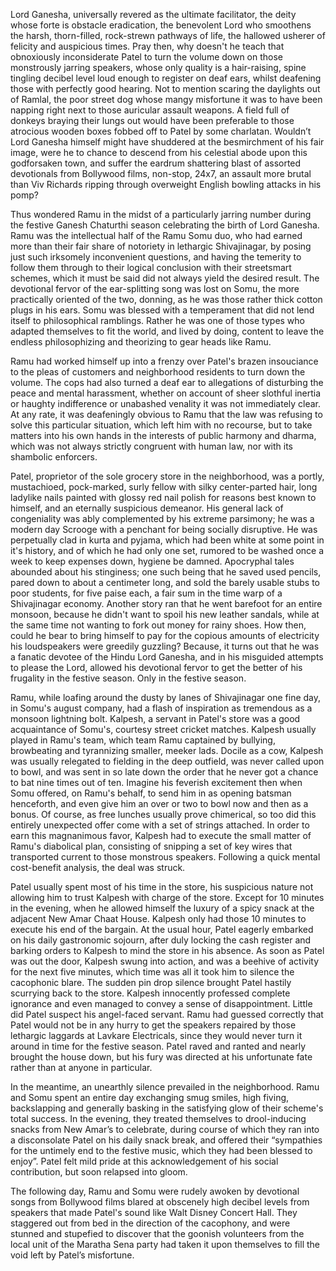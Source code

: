 Lord Ganesha, universally revered as the ultimate facilitator, the deity whose forte is obstacle eradication, the benevolent Lord who smoothens the harsh, thorn-filled, rock-strewn pathways of life, the hallowed usherer of felicity and auspicious times. Pray then, why doesn't he teach that obnoxiously inconsiderate Patel to turn the volume down on those monstrously jarring speakers, whose only quality is a hair-raising, spine tingling decibel level loud enough to register on deaf ears, whilst deafening those with perfectly good hearing. Not to mention scaring the daylights out of Ramlal, the poor street dog whose mangy misfortune it was to have been napping right next to those auricular assault weapons. A field full of donkeys braying their lungs out would have been preferable to those atrocious wooden boxes fobbed off to Patel by some charlatan. Wouldn’t Lord Ganesha himself might have shuddered at the besmirchment of his fair image, were he to chance to descend from his celestial abode upon this godforsaken town, and suffer the eardrum shattering blast of assorted devotionals from Bollywood films, non-stop, 24x7, an assault more brutal than Viv Richards ripping through overweight English bowling attacks in his pomp?

Thus wondered Ramu in the midst of a particularly jarring number during the festive Ganesh Chaturthi season celebrating the birth of Lord Ganesha. Ramu was the intellectual half of the Ramu Somu duo, who had earned more than their fair share of notoriety in lethargic Shivajinagar, by posing just such irksomely inconvenient questions, and having the temerity to follow them through to their logical conclusion with their streetsmart schemes, which it must be said did not always yield the desired result. The devotional fervor of the ear-splitting song was lost on Somu, the more practically oriented of the two, donning, as he was those rather thick cotton plugs in his ears. Somu was blessed with a temperament that did not lend itself to philosophical ramblings. Rather he was one of those types who adapted themselves to fit the world, and lived by doing, content to leave the endless philosophizing and theorizing to gear heads like Ramu.

Ramu had worked himself up into a frenzy over Patel's brazen insouciance to the pleas of customers and neighborhood residents to turn down the volume. The cops had also turned a deaf ear to allegations of disturbing the peace and mental harassment, whether on account of sheer slothful inertia or haughty indifference or unabashed venality it was not immediately clear. At any rate, it was deafeningly obvious to Ramu that the law was refusing to solve this particular situation, which left him with no recourse, but to take matters into his own hands in the interests of public harmony and dharma, which was not always strictly congruent with human law, nor with its shambolic enforcers. 

Patel, proprietor of the sole grocery store in the neighborhood, was a portly, mustachioed, pock-marked, surly fellow with silky center-parted hair, long ladylike nails painted with glossy red nail polish for reasons best known to himself, and an eternally suspicious demeanor. His general lack of congeniality was ably complemented by his extreme parsimony; he was a modern day Scrooge with a penchant for being socially disruptive. He was perpetually clad in kurta and pyjama, which had been white at some point in it's history, and of which he had only one set, rumored to be washed once a week to keep expenses down, hygiene be damned. Apocryphal tales abounded about his stinginess; one such being that he saved used pencils, pared down to about a centimeter long, and sold the barely usable stubs to poor students, for five paise each, a fair sum in the time warp of a Shivajinagar economy. Another story ran that he went barefoot for an entire monsoon, because he didn't want to spoil his new leather sandals, while at the same time not wanting to fork out money for rainy shoes. How then, could he bear to bring himself to pay for the copious amounts of electricity his loudspeakers were greedily guzzling? Because, it turns out that he was a fanatic devotee of the Hindu Lord Ganesha, and in his misguided attempts to please the Lord, allowed his devotional fervor to get the better of his frugality in the festive season. Only in the festive season. 

Ramu, while loafing around the dusty by lanes of Shivajinagar one fine day, in Somu's august company, had a flash of inspiration as tremendous as a monsoon lightning bolt. Kalpesh, a servant in Patel's store was a good acquaintance of Somu's, courtesy street cricket matches. Kalpesh usually played in Ramu's team, which team Ramu captained by bullying, browbeating and tyrannizing smaller, meeker lads. Docile as a cow, Kalpesh was usually relegated to fielding in the deep outfield, was never called upon to bowl, and was sent in so late down the order that he never got a chance to bat nine times out of ten. Imagine his feverish excitement then when Somu offered, on Ramu's behalf, to send him in as opening batsman henceforth, and even give him an over or two to bowl now and then as a bonus. Of course, as free lunches usually prove chimerical, so too did this entirely unexpected offer come with a set of strings attached. In order to earn this magnanimous favor, Kalpesh had to execute the small matter of Ramu's diabolical plan, consisting of snipping a set of key wires that transported current to those monstrous speakers. Following a quick mental cost-benefit analysis, the deal was struck. 

Patel usually spent most of his time in the store, his suspicious nature not allowing him to trust Kalpesh with charge of the store. Except for 10 minutes in the evening, when he allowed himself the luxury of a spicy snack at the adjacent New Amar Chaat House. Kalpesh only had those 10 minutes to execute his end of the bargain. At the usual hour, Patel eagerly embarked on his daily gastronomic sojourn, after duly locking the cash register and barking orders to Kalpesh to mind the store in his absence. As soon as Patel was out the door, Kalpesh swung into action, and was a beehive of activity for the next five minutes, which time was all it took him to silence the cacophonic blare. The sudden pin drop silence brought Patel hastily scurrying back to the store. Kalpesh innocently professed complete ignorance and even managed to convey a sense of disappointment. Little did Patel suspect his angel-faced servant. Ramu had guessed correctly that Patel would not be in any hurry to get the speakers repaired by those lethargic laggards at Lavkare Electricals, since they would never turn it around in time for the festive season. Patel raved and ranted and nearly brought the house down, but his fury was directed at his unfortunate fate rather than at anyone in particular. 

In the meantime, an unearthly silence prevailed in the neighborhood. Ramu and Somu spent an entire day exchanging smug smiles, high fiving, backslapping and generally basking in the satisfying glow of their scheme's total success. In the evening, they treated themselves to drool-inducing snacks from New Amar’s to celebrate, during course of which they ran into a disconsolate Patel on his daily snack break, and offered their “sympathies for the untimely end to the festive music, which they had been blessed to enjoy”. Patel felt mild pride at this acknowledgement of his social contribution, but soon relapsed into gloom.

The following day, Ramu and Somu were rudely awoken by devotional songs from Bollywood films blared at obscenely high decibel levels from speakers that made Patel's sound like Walt Disney Concert Hall. They staggered out from bed in the direction of the cacophony, and were stunned and stupefied to discover that the goonish volunteers from the local unit of the Maratha Sena party had taken it upon themselves to fill the void left by Patel’s misfortune.











